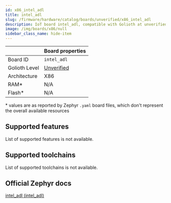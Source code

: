 ```yaml
---
id: x86_intel_adl
title: intel_adl
slug: /firmware/hardware/catalog/boards/unverified/x86_intel_adl
description: IoT board intel_adl, compatible with Golioth at unverified level.
image: /img/boards/x86/null
sidebar_class_name: hide-item
---
```


[//]: # (This is an auto-generated file, do not edit! Changes to it will be lost upon re-generation)



|                | Board properties     |
| -------------  | -------------------- |
| Board ID       | `intel_adl` |
| Golioth Level  | [Unverified](/firmware/hardware#unverified-boards) |
| Architecture   | X86 |
| RAM*           | N/A |
| Flash*         | N/A |

\* values are as reported by Zephyr `.yaml` board files, which don't represent the overall available resources



## Supported features

List of supported features is not available.

## Supported toolchains

List of supported toolchains is not available.

## Official Zephyr docs

[intel_adl (intel_adl)](https://docs.zephyrproject.org/latest/boards/x86/intel_adl/doc/index.html)
